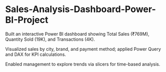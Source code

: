 # Sales-Analysis-Dashboard-Power-BI-Project
Built an interactive Power BI dashboard showing Total Sales (₹769M), Quantity Sold (19K), and Transactions (4K).

Visualized sales by city, brand, and payment method; applied Power Query and DAX for KPI calculations.

Enabled management to explore trends via slicers for time-based analysis.
